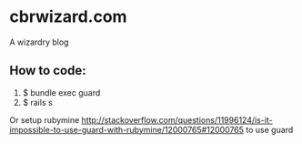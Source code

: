 cbrwizard.com
=========

A wizardry blog


How to code:
---
1. $ bundle exec guard
2. $ rails s

Or setup rubymine http://stackoverflow.com/questions/11996124/is-it-impossible-to-use-guard-with-rubymine/12000765#12000765 to use guard